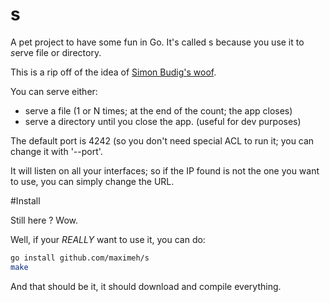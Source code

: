 s
=

A pet project to have some fun in Go.
It's called s because you use it to *s*erve file or directory.

This is a rip off of the idea of [Simon Budig's woof](http://www.home.unix-ag.org/simon/woof.html).

You can serve either:
   - serve a file (1 or N times; at the end of the count; the app closes)
   - serve a directory until you close the app. (useful for dev purposes)

The default port is 4242 (so you don't need special ACL to run it; you can
change it with '--port'.

It will listen on all your interfaces; so if the IP found is not the one you
want to use, you can simply change the URL.

#Install

Still here ?  Wow.

Well, if your *REALLY* want to use it, you can do:

```sh
go install github.com/maximeh/s
make
```

And that should be it, it should download and compile everything.
